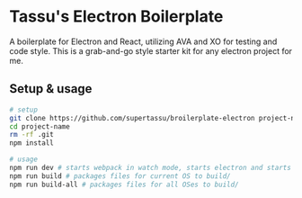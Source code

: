 # Tassu's Electron Boilerplate

A boilerplate for Electron and React, utilizing AVA and XO for testing and code style.
This is a grab-and-go style starter kit for any electron project for me.

## Setup & usage

```bash
# setup
git clone https://github.com/supertassu/broilerplate-electron project-name
cd project-name
rm -rf .git
npm install

# usage
npm run dev # starts webpack in watch mode, starts electron and starts xo and ava in watch mode
npm run build # packages files for current OS to build/
npm run build-all # packages files for all OSes to build/
```
